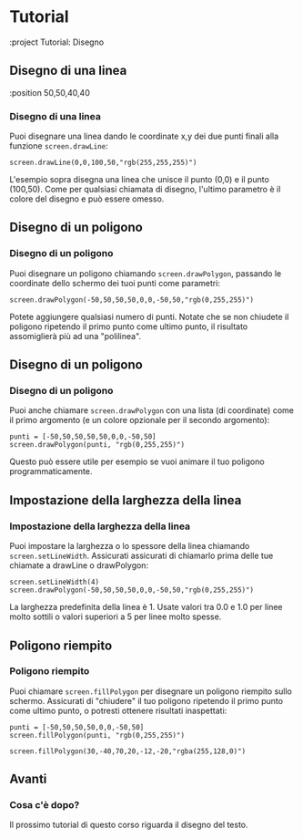 <!-- 1. Forme (Rect, Round, RoundRect) -->
<!-- 2. Colori -->
<!-- 3. Linee, Poligoni -->
<!-- 4. Testo -->
<!-- 5. Sprite e mappe -->
<!-- 6. Gradienti -->
<!-- 7. Rotazione, scalatura, trasparenza -->


# Tutorial

:project Tutorial: Disegno

## Disegno di una linea

:position 50,50,40,40

### Disegno di una linea

Puoi disegnare una linea dando le coordinate x,y dei due punti finali alla
funzione ```screen.drawLine```:

```
screen.drawLine(0,0,100,50,"rgb(255,255,255)")
```

L'esempio sopra disegna una linea che unisce il punto (0,0) e il punto (100,50). Come per
qualsiasi chiamata di disegno, l'ultimo parametro è il colore del disegno e può essere omesso.

## Disegno di un poligono

### Disegno di un poligono

Puoi disegnare un poligono chiamando ```screen.drawPolygon```, passando le coordinate dello schermo
dei tuoi punti come parametri:

```
screen.drawPolygon(-50,50,50,50,0,0,-50,50,"rgb(0,255,255)")
```

Potete aggiungere qualsiasi numero di punti. Notate che se non chiudete il poligono
ripetendo il primo punto come ultimo punto, il risultato assomiglierà più ad una "polilinea".


## Disegno di un poligono

### Disegno di un poligono

Puoi anche chiamare ```screen.drawPolygon``` con una lista (di coordinate) come
il primo argomento (e un colore opzionale per il secondo argomento):

```
punti = [-50,50,50,50,50,0,0,-50,50]
screen.drawPolygon(punti, "rgb(0,255,255)")
```

Questo può essere utile per esempio se vuoi animare il tuo poligono programmaticamente.


## Impostazione della larghezza della linea

### Impostazione della larghezza della linea

Puoi impostare la larghezza o lo spessore della linea chiamando ``screen.setLineWidth``. Assicurati
assicurati di chiamarlo prima delle tue chiamate a drawLine o drawPolygon:

```
screen.setLineWidth(4)
screen.drawPolygon(-50,50,50,50,0,0,-50,50,"rgb(0,255,255)")
```

La larghezza predefinita della linea è 1. Usate valori tra 0.0 e 1.0 per linee molto sottili o 
valori superiori a 5 per linee molto spesse.


## Poligono riempito

### Poligono riempito

Puoi chiamare ```screen.fillPolygon``` per disegnare un poligono riempito sullo schermo.
Assicurati di "chiudere" il tuo poligono ripetendo il primo punto come ultimo punto, o
potresti ottenere risultati inaspettati:

```
punti = [-50,50,50,50,0,0,-50,50]
screen.fillPolygon(punti, "rgb(0,255,255)")

screen.fillPolygon(30,-40,70,20,-12,-20,"rgba(255,128,0)")
```

## Avanti

### Cosa c'è dopo?

Il prossimo tutorial di questo corso riguarda il disegno del testo.
